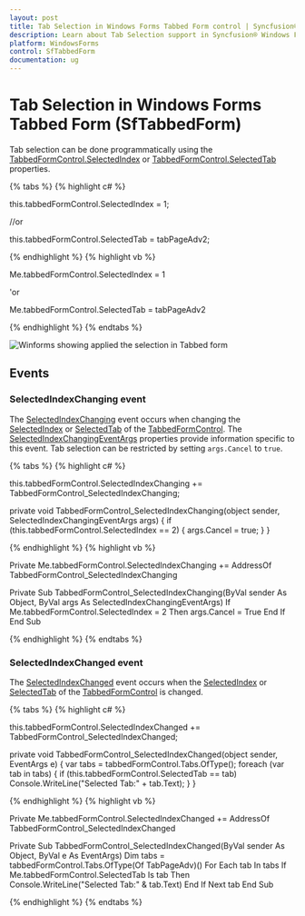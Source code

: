 ```yaml
---
layout: post
title: Tab Selection in Windows Forms Tabbed Form control | Syncfusion®
description: Learn about Tab Selection support in Syncfusion® Windows Forms Tabbed Form (SfTabbedForm) control and more details.
platform: WindowsForms
control: SfTabbedForm
documentation: ug
---
```


# Tab Selection in Windows Forms Tabbed Form (SfTabbedForm)

Tab selection can be done programmatically using the [TabbedFormControl.SelectedIndex](https://help.syncfusion.com/cr/windowsforms/Syncfusion.Windows.Forms.Tools.SfTabbedFormControl.html#Syncfusion_Windows_Forms_Tools_SfTabbedFormControl_SelectedIndex) or [TabbedFormControl.SelectedTab](https://help.syncfusion.com/cr/windowsforms/Syncfusion.Windows.Forms.Tools.SfTabbedFormControl.html#Syncfusion_Windows_Forms_Tools_SfTabbedFormControl_SelectedTab) properties.

{% tabs %}
{% highlight c# %}

this.tabbedFormControl.SelectedIndex = 1;

//or

this.tabbedFormControl.SelectedTab = tabPageAdv2;

{% endhighlight %}
{% highlight vb %}

Me.tabbedFormControl.SelectedIndex = 1

'or

Me.tabbedFormControl.SelectedTab = tabPageAdv2

{% endhighlight %}
{% endtabs %}

![Winforms showing applied the selection in  Tabbed form](Tab-Selection-images/Tab-Selection-images_img1.png)

## Events

### SelectedIndexChanging event 

The [SelectedIndexChanging](https://help.syncfusion.com/cr/windowsforms/Syncfusion.Windows.Forms.Tools.SfTabbedFormControl.html) event occurs when changing the [SelectedIndex](https://help.syncfusion.com/cr/windowsforms/Syncfusion.Windows.Forms.Tools.SfTabbedFormControl.html#Syncfusion_Windows_Forms_Tools_SfTabbedFormControl_SelectedIndex) or [SelectedTab](https://help.syncfusion.com/cr/windowsforms/Syncfusion.Windows.Forms.Tools.SfTabbedFormControl.html#Syncfusion_Windows_Forms_Tools_SfTabbedFormControl_SelectedTab) of the [TabbedFormControl](https://help.syncfusion.com/cr/windowsforms/Syncfusion.Windows.Forms.Tools.SfTabbedForm.html#Syncfusion_Windows_Forms_Tools_SfTabbedForm_TabbedFormControl). The [SelectedIndexChangingEventArgs](https://help.syncfusion.com/cr/windowsforms/Syncfusion.Windows.Forms.Tools.SelectedIndexChangingEventArgs.html) properties provide information specific to this event. Tab selection can be restricted by setting `args.Cancel` to `true`.

{% tabs %}
{% highlight c# %}

this.tabbedFormControl.SelectedIndexChanging += TabbedFormControl_SelectedIndexChanging;

private void TabbedFormControl_SelectedIndexChanging(object sender, SelectedIndexChangingEventArgs args)
{
    if (this.tabbedFormControl.SelectedIndex == 2)
    {
        args.Cancel = true;
    }
}

{% endhighlight %}
{% highlight vb %}

Private Me.tabbedFormControl.SelectedIndexChanging += AddressOf TabbedFormControl_SelectedIndexChanging

Private Sub TabbedFormControl_SelectedIndexChanging(ByVal sender As Object, ByVal args As SelectedIndexChangingEventArgs)
	If Me.tabbedFormControl.SelectedIndex = 2 Then
		args.Cancel = True
	End If
End Sub

{% endhighlight %}
{% endtabs %}

### SelectedIndexChanged event 

The [SelectedIndexChanged](https://help.syncfusion.com/cr/windowsforms/Syncfusion.Windows.Forms.Tools.SfTabbedFormControl.html) event occurs when the [SelectedIndex](https://help.syncfusion.com/cr/windowsforms/Syncfusion.Windows.Forms.Tools.SfTabbedFormControl.html#Syncfusion_Windows_Forms_Tools_SfTabbedFormControl_SelectedIndex) or [SelectedTab](https://help.syncfusion.com/cr/windowsforms/Syncfusion.Windows.Forms.Tools.SfTabbedFormControl.html#Syncfusion_Windows_Forms_Tools_SfTabbedFormControl_SelectedTab) of the [TabbedFormControl](https://help.syncfusion.com/cr/windowsforms/Syncfusion.Windows.Forms.Tools.SfTabbedForm.html#Syncfusion_Windows_Forms_Tools_SfTabbedForm_TabbedFormControl) is changed. 

{% tabs %}
{% highlight c# %}

this.tabbedFormControl.SelectedIndexChanged += TabbedFormControl_SelectedIndexChanged;

private void TabbedFormControl_SelectedIndexChanged(object sender, EventArgs e)
{
    var tabs = tabbedFormControl.Tabs.OfType<TabPageAdv>();
    foreach (var tab in tabs)
    {
        if (this.tabbedFormControl.SelectedTab == tab)
            Console.WriteLine("Selected Tab:" + tab.Text);
    }
}

{% endhighlight %}
{% highlight vb %}

Private Me.tabbedFormControl.SelectedIndexChanged += AddressOf TabbedFormControl_SelectedIndexChanged

Private Sub TabbedFormControl_SelectedIndexChanged(ByVal sender As Object, ByVal e As EventArgs)
	Dim tabs = tabbedFormControl.Tabs.OfType(Of TabPageAdv)()
	For Each tab In tabs
		If Me.tabbedFormControl.SelectedTab Is tab Then
			Console.WriteLine("Selected Tab:" & tab.Text)
		End If
	Next tab
End Sub

{% endhighlight %}
{% endtabs %}
